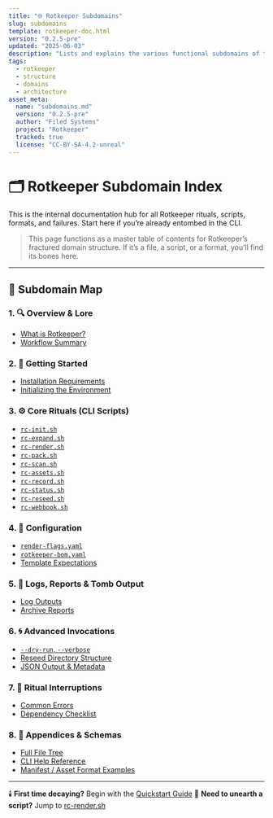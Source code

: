 ```yaml
---
title: "🌐 Rotkeeper Subdomains"
slug: subdomains
template: rotkeeper-doc.html
version: "0.2.5-pre"
updated: "2025-06-03"
description: "Lists and explains the various functional subdomains of the Rotkeeper project, including content, config, and rendering layers."
tags:
  - rotkeeper
  - structure
  - domains
  - architecture
asset_meta:
  name: "subdomains.md"
  version: "0.2.5-pre"
  author: "Filed Systems"
  project: "Rotkeeper"
  tracked: true
  license: "CC-BY-SA-4.2-unreal"
---
```


# 🗂️ Rotkeeper Subdomain Index

This is the internal documentation hub for all Rotkeeper rituals, scripts, formats, and failures. Start here if you’re already entombed in the CLI.

> This page functions as a master table of contents for Rotkeeper’s fractured domain structure. If it’s a file, a script, or a format, you’ll find its bones here.

***

## 🧷 Subdomain Map

### 1. 🔍 Overview & Lore
- [What is Rotkeeper?](rotkeeper.md)
- [Workflow Summary](technology/quickstart-guide.md)

### 2. 🚀 Getting Started
- [Installation Requirements](install)
- [Initializing the Environment](bones/scripts/rc-init.md)

### 3. ⚙️ Core Rituals (CLI Scripts)
- [`rc-init.sh`](bones/scripts/rc-init.md)
- [`rc-expand.sh`](bones/scripts/rc-expand.md)
- [`rc-render.sh`](bones/scripts/rc-render.md)
- [`rc-pack.sh`](bones/scripts/rc-pack.md)
- [`rc-scan.sh`](bones/scripts/rc-scan.md)
- [`rc-assets.sh`](bones/scripts/rc-assets.md)
- [`rc-record.sh`](bones/scripts/rc-record.md)
- [`rc-status.sh`](bones/scripts/rc-status.md)
- [`rc-reseed.sh`](bones/scripts/rc-reseed.md)
- [`rc-webbook.sh`](bones/scripts/rc-webbook.md)

### 4. 🔧 Configuration
- [`render-flags.yaml`](bones/config/render-flags.md)
- [`rotkeeper-bom.yaml`](bones/config/rotkeeper-bom.md)
- [Template Expectations](bones/templates/index.md)

### 5. 📜 Logs, Reports & Tomb Output
- [Log Outputs](bones/logs/index.md)
- [Archive Reports](bones/archive/index.md)

### 6. 🌀 Advanced Invocations
- [`--dry-run`, `--verbose`](bones/flags.md)
- [Reseed Directory Structure](bones/reseed.md)
- [JSON Output & Metadata](bones/export.md)

### 7. 🧯 Ritual Interruptions
- [Common Errors](help/errors.md)
- [Dependency Checklist](technology/dependencies.md)

### 8. 🧩 Appendices & Schemas
- [Full File Tree](bones/appendix/tree.md)
- [CLI Help Reference](rotkeeper.md)
- [Manifest / Asset Format Examples](bones/appendix/formats.md)

***

🕯️ **First time decaying?** Begin with the [Quickstart Guide](technology/quickstart-guide.md)
🦴 **Need to unearth a script?** Jump to [rc-render.sh](bones/scripts/rc-render.md)

<!--
Sora prompt: “A glitching wiki carved into obsidian, with glowing CLI runes etched in rust.”
-->